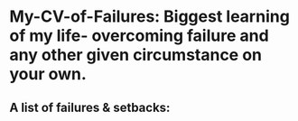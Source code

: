 # My-CV-of-Failures: Biggest learning of my life- overcoming failure and any other given circumstance on your own.

A list of failures & setbacks:
- 
